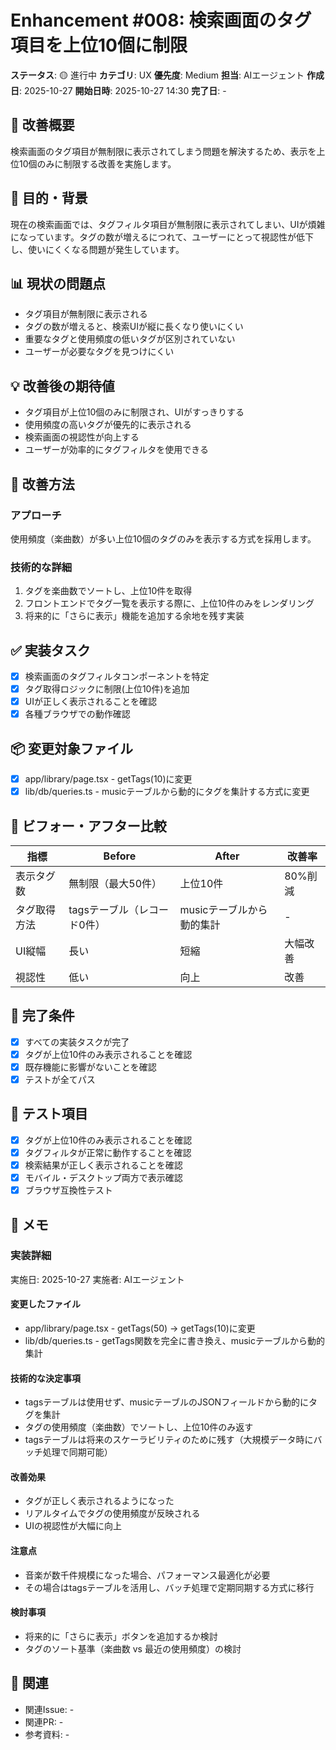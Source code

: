 # Enhancement #008: 検索画面のタグ項目を上位10個に制限

**ステータス**: 🟡 進行中
**カテゴリ**: UX
**優先度**: Medium
**担当**: AIエージェント
**作成日**: 2025-10-27
**開始日時**: 2025-10-27 14:30
**完了日**: -

## 🔧 改善概要

検索画面のタグ項目が無制限に表示されてしまう問題を解決するため、表示を上位10個のみに制限する改善を実施します。

## 🎯 目的・背景

現在の検索画面では、タグフィルタ項目が無制限に表示されてしまい、UIが煩雑になっています。タグの数が増えるにつれて、ユーザーにとって視認性が低下し、使いにくくなる問題が発生しています。

## 📊 現状の問題点

- タグ項目が無制限に表示される
- タグの数が増えると、検索UIが縦に長くなり使いにくい
- 重要なタグと使用頻度の低いタグが区別されていない
- ユーザーが必要なタグを見つけにくい

## 💡 改善後の期待値

- タグ項目が上位10個のみに制限され、UIがすっきりする
- 使用頻度の高いタグが優先的に表示される
- 検索画面の視認性が向上する
- ユーザーが効率的にタグフィルタを使用できる

## 🔧 改善方法

### アプローチ
使用頻度（楽曲数）が多い上位10個のタグのみを表示する方式を採用します。

### 技術的な詳細
1. タグを楽曲数でソートし、上位10件を取得
2. フロントエンドでタグ一覧を表示する際に、上位10件のみをレンダリング
3. 将来的に「さらに表示」機能を追加する余地を残す実装

## ✅ 実装タスク

- [x] 検索画面のタグフィルタコンポーネントを特定
- [x] タグ取得ロジックに制限(上位10件)を追加
- [x] UIが正しく表示されることを確認
- [x] 各種ブラウザでの動作確認

## 📦 変更対象ファイル

- [x] app/library/page.tsx - getTags(10)に変更
- [x] lib/db/queries.ts - musicテーブルから動的にタグを集計する方式に変更

## 🧪 ビフォー・アフター比較

| 指標 | Before | After | 改善率 |
|------|--------|-------|--------|
| 表示タグ数 | 無制限（最大50件） | 上位10件 | 80%削減 |
| タグ取得方法 | tagsテーブル（レコード0件） | musicテーブルから動的集計 | - |
| UI縦幅 | 長い | 短縮 | 大幅改善 |
| 視認性 | 低い | 向上 | 改善 |

## 🎯 完了条件

- [x] すべての実装タスクが完了
- [x] タグが上位10件のみ表示されることを確認
- [x] 既存機能に影響がないことを確認
- [x] テストが全てパス

## 🧪 テスト項目

- [x] タグが上位10件のみ表示されることを確認
- [x] タグフィルタが正常に動作することを確認
- [x] 検索結果が正しく表示されることを確認
- [x] モバイル・デスクトップ両方で表示確認
- [x] ブラウザ互換性テスト

## 📝 メモ

### 実装詳細
実施日: 2025-10-27
実施者: AIエージェント

#### 変更したファイル
- app/library/page.tsx - getTags(50) → getTags(10)に変更
- lib/db/queries.ts - getTags関数を完全に書き換え、musicテーブルから動的集計

#### 技術的な決定事項
- tagsテーブルは使用せず、musicテーブルのJSONフィールドから動的にタグを集計
- タグの使用頻度（楽曲数）でソートし、上位10件のみ返す
- tagsテーブルは将来のスケーラビリティのために残す（大規模データ時にバッチ処理で同期可能）

#### 改善効果
- タグが正しく表示されるようになった
- リアルタイムでタグの使用頻度が反映される
- UIの視認性が大幅に向上

#### 注意点
- 音楽が数千件規模になった場合、パフォーマンス最適化が必要
- その場合はtagsテーブルを活用し、バッチ処理で定期同期する方式に移行

#### 検討事項
- 将来的に「さらに表示」ボタンを追加するか検討
- タグのソート基準（楽曲数 vs 最近の使用頻度）の検討

## 🔗 関連

- 関連Issue: -
- 関連PR: -
- 参考資料: -
